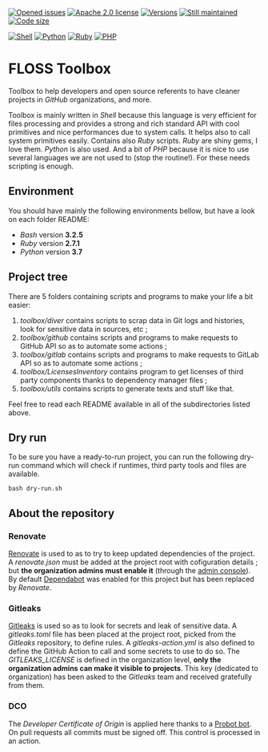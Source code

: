 [![Opened issues](https://img.shields.io/github/issues-raw/Orange-OpenSource/floss-toolbox?style=for-the-badge)](https://github.com/Orange-OpenSource/floss-toolbox/issues)
[![Apache 2.0 license](https://img.shields.io/github/license/Orange-OpenSource/floss-toolbox?style=for-the-badge)](https://github.com/Orange-OpenSource/floss-toolbox/blob/dev/LICENSE.txt)
[![Versions](https://img.shields.io/github/v/release/Orange-OpenSource/floss-toolbox?label=Last%20version&style=for-the-badge)](https://github.com/Orange-OpenSource/floss-toolbox/releases)
[![Still maintained](https://img.shields.io/maintenance/yes/2025?style=for-the-badge)](https://github.com/Orange-OpenSource/floss-toolbox/issues?q=is%3Aissue+is%3Aclosed)
[![Code size](https://img.shields.io/github/languages/code-size/Orange-OpenSource/floss-toolbox?style=for-the-badge)](https://github.com/Orange-OpenSource/floss-toolbox)

[![Shell](https://img.shields.io/badge/-Shell-89e051?style=for-the-badge)](https://github.com/Orange-OpenSource/floss-toolbox/search?l=shell)
[![Python](https://img.shields.io/badge/-Python-3572A5?style=for-the-badge)](https://github.com/Orange-OpenSource/floss-toolbox/search?l=python)
[![Ruby](https://img.shields.io/badge/-Ruby-701516?style=for-the-badge)](https://github.com/Orange-OpenSource/floss-toolbox/search?l=ruby)
[![PHP](https://img.shields.io/badge/-PHP-4F5B93?style=for-the-badge)](https://github.com/Orange-OpenSource/floss-toolbox/search?l=php)

# FLOSS Toolbox

Toolbox to help developers and open source referents to have cleaner projects in _GitHub_ organizations, and more.

Toolbox is mainly written in _Shell_ because this language is very efficient for files processing and provides a strong and rich standard API with cool primitives and nice performances due to system calls. It helps also to call system primitives easily.
Contains also _Ruby_ scripts. _Ruby_ are shiny gems, I love them.
_Python_ is also used. 
And a bit of _PHP_ because it is nice to use several languages we are not used to (stop the routine!).
For these needs scripting is enough.

## Environment

You should have mainly the following environments bellow, but have a look on each folder README:
- _Bash_ version **3.2.5**
- _Ruby_ version **2.7.1**
- _Python_ version **3.7**

## Project tree

There are 5 folders containing scripts and programs to make your life a bit easier:

1. _toolbox/diver_ contains scripts to scrap data in Git logs and histories, look for sensitive data in sources, etc ;
2. _toolbox/github_ contains scripts and programs to make requests to GitHub API so as to automate some actions ;
3. _toolbox/gitlab_ contains scripts and programs to make requests to GitLab API so as to automate some actions ;
4. _toolbox/LicensesInventory_ contains program to get licenses of third party components thanks to dependency manager files ;
5. _toolbox/utils_ contains scripts to generate texts and stuff like that.

Feel free to read each README available in all of the subdirectories listed above.

## Dry run

To be sure you have a ready-to-run project, you can run the following dry-run command which will check if runtimes, third party tools and files are available.

```shell
bash dry-run.sh
```

## About the repository

### Renovate

[Renovate](https://docs.renovatebot.com/) is used to as to try to keep updated dependencies of the project.
A _renovate.json_ must be added at the project root with cofiguration details ; but **the organization admins must enable it** (through the [admin console](https://developer.mend.io/)).
By default [Dependabot](https://docs.github.com/fr/code-security/supply-chain-security/understanding-your-software-supply-chain/about-supply-chain-security#what-is-dependabot) was enabled for this project but has been replaced by _Renovate_.

### Gitleaks

[Gitleaks](https://github.com/gitleaks/gitleaks) is used so as to look for secrets and leak of sensitive data.
A _gitleaks.toml_ file has been placed at the project root, picked from the _Gitleaks_ repository, to define rules.
A *gitleaks-action.yml* is also defined to define the GitHub Action to call and some secrets to use to do so.
The *GITLEAKS_LICENSE* is defined in the organization level, **only the organization admins can make it visible to projects**.
This key (dedicated to organization) has been asked to the *Gitleaks* team and received gratefully from them.

### DCO

The *Developer Certificate of Origin* is applied here thanks to a [Probot bot](https://probot.github.io/apps/dco/).
On pull requests all commits must be signed off. This control is processed in an action.
